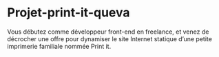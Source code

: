 # Projet-print-it-queva
Vous débutez comme développeur front-end en freelance, et venez de décrocher une offre pour 
dynamiser le site Internet statique d’une petite imprimerie familiale nommée Print it.
